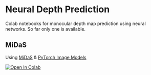 # Neural Depth Prediction

Colab notebooks for monocular depth map prediction using neural networks. So far only one is available.

## MiDaS

Using [MiDaS](https://github.com/isl-org/MiDaS) & [PyTorch Image Models](https://pypi.org/project/timm/)

[![Open In Colab](https://colab.research.google.com/assets/colab-badge.svg)](https://colab.research.google.com/github/olaviinha/NeuralDepthPrediction/blob/main/MonocularDepthMapPrediction_timm.ipynb)

